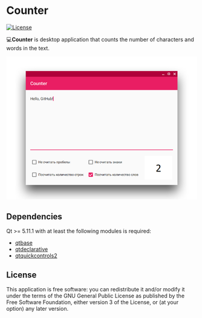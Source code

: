 # Counter
[![License](https://img.shields.io/github/license/DionysusBenstein/Counter.svg)](https://github.com/DionysusBenstein/Counter/blob/master/LICENSE)

💻<b>Counter</b> is desktop application that counts the number of characters and words in the text.

![Screenshot](https://github.com/DionysusBenstein/Counter/raw/master/img/Screenshot.png) 

## Dependencies

Qt >= 5.11.1 with at least the following modules is required:

 * [qtbase](http://code.qt.io/cgit/qt/qtbase.git)
 * [qtdeclarative](http://code.qt.io/cgit/qt/qtdeclarative.git)
 * [qtquickcontrols2](http://code.qt.io/cgit/qt/qtquickcontrols2.git)
 
 ## License

This application is free software: you can redistribute it and/or modify it under the terms of the GNU General Public License as published by the Free Software Foundation, either version 3 of the License, or (at your option) any later version.
